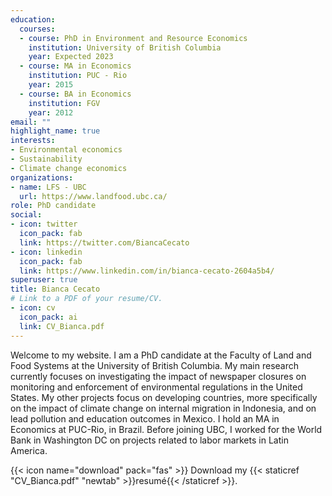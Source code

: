 ```yaml
---
education:
  courses:
  - course: PhD in Environment and Resource Economics
    institution: University of British Columbia
    year: Expected 2023
  - course: MA in Economics
    institution: PUC - Rio
    year: 2015
  - course: BA in Economics
    institution: FGV
    year: 2012
email: ""
highlight_name: true
interests:
- Environmental economics
- Sustainability
- Climate change economics
organizations:
- name: LFS - UBC
  url: https://www.landfood.ubc.ca/
role: PhD candidate
social:
- icon: twitter
  icon_pack: fab
  link: https://twitter.com/BiancaCecato
- icon: linkedin
  icon_pack: fab
  link: https://www.linkedin.com/in/bianca-cecato-2604a5b4/
superuser: true
title: Bianca Cecato
# Link to a PDF of your resume/CV.
- icon: cv
  icon_pack: ai
  link: CV_Bianca.pdf
---
```


Welcome to my website. I am a PhD candidate at the Faculty of Land and Food Systems at the University of British Columbia. My main research currently focuses on investigating the impact of newspaper closures on monitoring and enforcement of environmental regulations in the United States. My other projects focus on developing countries, more specifically on the impact of climate change on internal migration in Indonesia, and on lead pollution and education outcomes in Mexico. I hold an MA in Economics at PUC-Rio, in Brazil. Before joining UBC, I worked for the World Bank in Washington DC on projects related to labor markets in Latin America.

{{< icon name="download" pack="fas" >}} Download my {{< staticref "CV_Bianca.pdf" "newtab" >}}resumé{{< /staticref >}}.
